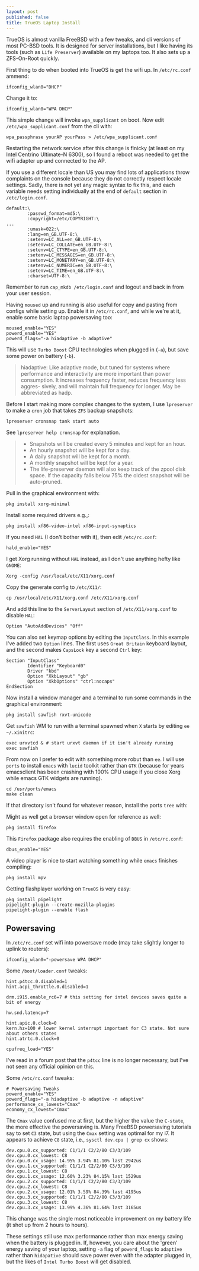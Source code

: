 ```yaml
---
layout: post
published: false
title: TrueOS Laptop Install
---
```


TrueOS is almost vanilla FreeBSD with a few tweaks, and cli versions of most PC-BSD tools. It is designed for server installations, but I like having its tools (such as `Life Preserver`) available on my laptops too. It also sets up a ZFS-On-Root quickly. 

First thing to do when booted into TrueOS is get the wifi up. In `/etc/rc.conf` ammend:

```
ifconfig_wlan0="DHCP"
```

Change it to:

```
ifconfig_wlan0="WPA DHCP"
```

This simple change will invoke `wpa_supplicant` on boot. Now edit `/etc/wpa_supplicant.conf` from the cli with:

```
wpa_passphrase yourAP yourPass > /etc/wpa_supplicant.conf
```
Restarting the network service after this change is finicky (at least on my Intel Centrino Ultimate-N 6300), so I found a reboot was needed to get the wifi adapter up and connected to the AP.

If you use a different locale than US you may find lots of applications throw complaints on the console because they do not correctly respect locale settings. Sadly, there is not yet any magic syntax to fix this, and each variable needs setting individually at the end of `default` section in `/etc/login.conf`.

```
default:\
        :passwd_format=md5:\
        :copyright=/etc/COPYRIGHT:\
...
        :umask=022:\
        :lang=en_GB.UTF-8:\
        :setenv=LC_ALL=en_GB.UTF-8:\
        :setenv=LC_COLLATE=en_GB.UTF-8:\
        :setenv=LC_CTYPE=en_GB.UTF-8:\
        :setenv=LC_MESSAGES=en_GB.UTF-8:\
        :setenv=LC_MONETARY=en_GB.UTF-8:\
        :setenv=LC_NUMERIC=en_GB.UTF-8:\
        :setenv=LC_TIME=en_GB.UTF-8:\
        :charset=UTF-8:\
```
Remember to run `cap_mkdb /etc/login.conf` and logout and back in from your user session.

Having `moused` up and running is also useful for copy and pasting from configs while setting up. Enable it in `/etc/rc.conf`, and while we're at it, enable some basic laptop powersaving too:

```
moused_enable="YES"
powerd_enable="YES"
powerd_flags="-a hiadaptive -b adaptive"
```
This will use `Turbo Boost` CPU technologies when plugged in (`-a`), but save some power on battery (`-b`).

 >  hiadaptive:
 >  Like adaptive mode, but tuned for systems where performance
 >  and interactivity are more important than power consumption.
 >  It increases frequency faster, reduces frequency less aggres-
 >  sively, and will maintain full frequency for longer.  May be
 >  abbreviated as hadp.

Before I start making more complex changes to the system, I use `lpreserver` to make a `cron` job that takes `ZFS` backup snapshots:

```
lpreserver cronsnap tank start auto
```
See `lpreserver help cronsnap` for explanation.

> * Snapshots will be created every 5 minutes and kept for an hour.
> * An hourly snapshot will be kept for a day.
> * A daily snapshot will be kept for a month.
> * A monthly snapshot will be kept for a year.
> * The life-preserver daemon will also keep track of the zpool disk space. If the capacity falls below 75% the oldest snapshot will be auto-pruned.

Pull in the graphical environment with:

```
pkg install xorg-minimal
```

Install some required drivers e.g.,:

```
pkg install xf86-video-intel xf86-input-synaptics
```

If you need `HAL` (I don't bother with it), then edit `/etc/rc.conf`:

```
hald_enable="YES"
```

I get Xorg running without `HAL` instead, as I don't use anything hefty like `GNOME`:

```
Xorg -config /usr/local/etc/X11/xorg.conf
```

Copy the generate config to `/etc/X11/`:

```
cp /usr/local/etc/X11/xorg.conf /etc/X11/xorg.conf
```

And add this line to the `ServerLayout` section of `/etc/X11/xorg.conf` to disable `HAL`:

```
Option "AutoAddDevices" "Off"
```

You can also set keymap options by editing the `InputClass`. In this example I've added two `Option` lines. The first uses `Great Britain` keyboard layout, and the second makes `CapsLock` key a second `Ctrl` key:

```
Section "InputClass"
        Identifier "Keyboard0"
        Driver "kbd"
        Option "XkbLayout" "gb"
        Option "XkbOptions" "ctrl:nocaps"
EndSection
```
Now install a window manager and a terminal to run some commands in the graphical environment:

```
pkg install sawfish rxvt-unicode
```
Get `sawfish` WM to run with a terminal spawned when `X` starts by editing `ee ~/.xinitrc`:

```
exec urxvtcd & # start urxvt daemon if it isn't already running
exec sawfish
```
From now on I prefer to edit with something more robut than `ee`. I will use `ports` to install `emacs` with `lucid` toolkit rather than `GTK` (because for years emacsclient has been crashing with 100% CPU usage if you close Xorg while emacs GTK widgets are running).

```
cd /usr/ports/emacs
make clean
```

If that directory isn't found for whatever reason, install the ports `tree` with:

Might as well get a browser window open for reference as well:

```
pkg install firefox
```
This `Firefox` package also requires the enabling of `DBUS` in `/etc/rc.conf`:

```
dbus_enable="YES"
```
A video player is nice to start watching something while `emacs` finishes compiling:

```
pkg install mpv
```
Getting flashplayer working on `TrueOS` is very easy:

```
pkg install pipelight
pipelight-plugin --create-mozilla-plugins
pipelight-plugin --enable flash
```

## Powersaving

In `/etc/rc.conf` set wifi into powersave mode (may take slightly longer to uplink to routers):

```
ifconfig_wlan0="-powersave WPA DHCP"
```

Some `/boot/loader.conf` tweaks:

```
hint.p4tcc.0.disabled=1
hint.acpi_throttle.0.disabled=1

drm.i915.enable_rc6=7 # this setting for intel devices saves quite a bit of energy

hw.snd.latency=7

hint.apic.0.clock=0
kern.hz=100 # lower kernel interrupt important for C3 state. Not sure about others states
hint.atrtc.0.clock=0

cpufreq_load="YES"

```
I've read in a forum post that the `p4tcc` line is no longer necessary, but I've not seen any official opinion on this.

Some `/etc/rc.conf` tweaks:

```
# Powersaving Tweaks
powerd_enable="YES"
powerd_flags="-a hiadaptive -b adaptive -n adaptive"
performance_cx_lowest="Cmax"
economy_cx_lowest="Cmax"
```
The `Cmax` value confused me at first, but the higher the value the `C-state`, the more effective the powersaving is. Many FreeBSD powersaving tutorials say to set `C3` state, but using the `Cmax` setting was optimal for my i7. It appears to achieve `C8` state, i.e., `sysctl dev.cpu | grep cx` shows:

```
dev.cpu.0.cx_supported: C1/1/1 C2/2/80 C3/3/109
dev.cpu.0.cx_lowest: C8
dev.cpu.0.cx_usage: 14.95% 3.94% 81.10% last 2942us
dev.cpu.1.cx_supported: C1/1/1 C2/2/80 C3/3/109
dev.cpu.1.cx_lowest: C8
dev.cpu.1.cx_usage: 12.60% 3.23% 84.15% last 1529us
dev.cpu.2.cx_supported: C1/1/1 C2/2/80 C3/3/109
dev.cpu.2.cx_lowest: C8
dev.cpu.2.cx_usage: 12.01% 3.59% 84.39% last 4195us
dev.cpu.3.cx_supported: C1/1/1 C2/2/80 C3/3/109
dev.cpu.3.cx_lowest: C8
dev.cpu.3.cx_usage: 13.99% 4.36% 81.64% last 3165us
```
This change was the single most noticeable improvement on my battery life (it shot up from 2 hours to  hours). 

These settings still use max performance rather than max energy saving when the battery is plugged in. If, however, you care about the 'green' energy saving of your laptop, setting `-a` flag of `powerd_flags` to `adaptive` rather than `hidapative` should save power even with the adapter plugged in, but the likes of `Intel Turbo Boost` will get disabled.
